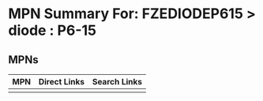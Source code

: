 



# MPN Summary For: FZEDIODEP615 > diode : P6-15

## MPNs
  

|MPN|Direct Links|Search Links|
| :--- | :--- | :--- |
||||
